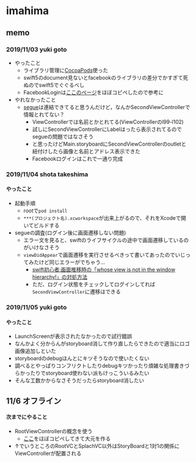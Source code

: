 # imahima

## memo
### 2019/11/03 yuki goto
- やったこと
  - ライブラリ管理に[CocoaPods](https://qiita.com/satoken0417/items/479bcdf91cff2634ffb1)使った
  - swift5のdocument見ないとfacebookのライブラリの差分でかすぎて死ぬのでswift5でぐぐるべし
  - FacebookLoginは[ここのページ](https://qiita.com/haru15komekome/items/8f63a6273103489503a3)をほぼコピペしたので参考に
- やれなかったこと
  - [segue](https://qiita.com/misakiagata/items/b7f6c2f6c9f988ec38c7)は連結できてると思うんだけど，なんかSecondViewControllerで情報とれてない？
    - ViewControllerでは名前とかとれてる(ViewControllerのl99-l102)
    - 試しにSecondViewControllerにLabelはったら表示されてるのでsegueの問題ではなさそう
    - と思ったけどMain.storyboardにSecondViewControllerのoutletと紐付けしたら画像と名前とアドレス表示できた
    - Facebookログインはこれで一通り完成
  
### 2019/11/04 shota takeshima
#### やったこと
- 起動手順
  - rootで`pod install`
  - `***(プロジェクト名).xcworkspace`が出来上がるので、それをXcodeで開いてビルドする
- segueの調査(ログイン後に画面遷移しない問題)
  - エラー文を見ると、swiftのライフサイクルの途中で画面遷移しているのがいけなさそう
  - `viewDidAppear`で画面遷移を実行させるべきって書いてあったのでいじってみたけど同じエラーがでちゃう…
    - [swift初心者:画面推移時の「whose view is not in the window hierarchy!」の対処方法](https://qiita.com/Atsushi_/items/604db81a87930d57d50b)
    - ただ、ログイン状態をチェックしてログインしてれば`SecondViewController`に遷移はできる

### 2019/11/05 yuki goto
#### やったこと
- LaunchScreenが表示されたなかったので試行錯誤
- なんかよく分からんがstoryboard消して作り直したらできたので適当にロゴ画像追加しといた
- storyboardのdebugほんとにキツそうなので使いたくない
- 調べるとやっぱりコンフリクトしたりdebugキツかったり煩雑な処理書きづらかったりでstoryboard使わない派もけっこういるみたい
- そんな工数かからなさそうだったらstoryboard消したい

## 11/6 オフライン
#### 次までにやること
- RootViewControllerの概念を使う
  - [ここ](https://qiita.com/Riscait/items/29e34d922dad834106da)をほぼコピペしてきて大元を作る
- ↑でいうところのRootVCとSplachVC以外はStoryBoardと1対1の関係にViewControllerが配置される

